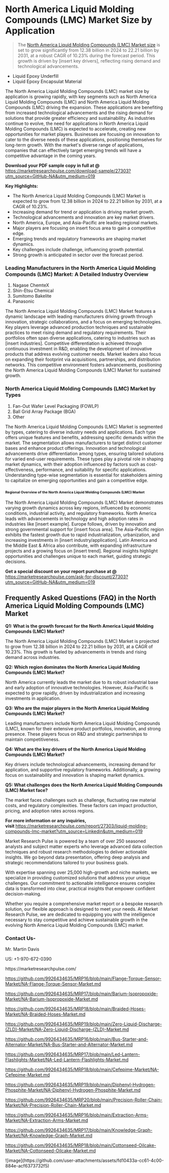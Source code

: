 <h1>North America Liquid Molding Compounds (LMC) Market&nbsp;Size by Application</h1><blockquote><p>The <a href="https://marketresearchpulse.com/download-sample/27303?utm_source=GitHub-NA&amp;utm_medium=019">North America Liquid Molding Compounds (LMC) Market size</a> is set to grow significantly from 12.38 billion in 2024 to 22.21 billion by 2031, at a robust CAGR of 10.23% during the forecast period. This growth is driven by [insert key drivers], reflecting rising demand and technological advancements.</p></blockquote><ul><li>Liquid Epoxy Underfill<li> Liquid Epoxy Encapsulat Material</li></ul><p>The North America Liquid Molding Compounds (LMC) market size by application is growing rapidly, with key segments such as North America Liquid Molding Compounds (LMC) and North America Liquid Molding Compounds (LMC) driving the expansion. These applications are benefiting from increased technological advancements and the rising demand for solutions that provide greater efficiency and sustainability. As industries continue to evolve, the need for applications in North America Liquid Molding Compounds (LMC) is expected to accelerate, creating new opportunities for market players. Businesses are focusing on innovation to cater to the diverse needs of these applications, positioning themselves for long-term growth. With the market's diverse range of applications, companies that can effectively target emerging trends will have a competitive advantage in the coming years.</p><p><strong>Download your PDF sample copy in full at @ </strong><a href="https://marketresearchpulse.com/download-sample/27303?utm_source=GitHub-NA&amp;utm_medium=019">https://marketresearchpulse.com/download-sample/27303?utm_source=GitHub-NA&amp;utm_medium=019</a></p><p><strong>Key Highlights: </strong></p><ul><li>The North America Liquid Molding Compounds (LMC) Market is expected to grow from 12.38 billion in 2024 to 22.21 billion by 2031, at a CAGR of 10.23%.</li><li>Increasing demand for trend or application is driving market growth.</li><li>Technological advancements and innovation are key market drivers.</li><li>North America, Europe, and Asia-Pacific are leading regional markets.</li><li>Major players are focusing on insert focus area to gain a competitive edge.</li><li>Emerging trends and regulatory frameworks are shaping market dynamics.</li><li>Key challenges include challenge, influencing growth potential.</li><li>Strong growth is anticipated in sector over the forecast period.</li></ul><h3>Leading Manufacturers in the North America Liquid Molding Compounds (LMC) Market: A Detailed Industry Overview</h3><ol><li>Nagase ChemteX</li><li>Shin-Etsu Chemical</li><li>Sumitomo Bakelite</li><li>Panasonic</li></ol><div class="flex max-w-full flex-col flex-grow"><div class="min-h-8 text-message flex w-full flex-col items-end gap-2 whitespace-normal break-words [.text-message+&amp;]:mt-5" dir="auto" data-message-author-role="assistant" data-message-id="fd8432e4-4910-450d-b182-61b7bfb0a01f" data-message-model-slug="gpt-4o"><div class="flex w-full flex-col gap-1 empty:hidden first:pt-[3px]"><div class="markdown prose w-full break-words dark:prose-invert light"><p>The North America Liquid Molding Compounds (LMC) Market features a dynamic landscape with leading manufacturers driving growth through innovation, strategic collaborations, and a focus on emerging technologies. Key players leverage advanced production techniques and sustainable practices to meet rising demand and regulatory requirements. Their portfolios often span diverse applications, catering to industries such as [insert industries]. Competitive differentiation is achieved through continuous investment in R&amp;D, enabling the development of innovative products that address evolving customer needs. Market leaders also focus on expanding their footprint via acquisitions, partnerships, and distribution networks. This competitive environment fosters advancements, positioning the North America Liquid Molding Compounds (LMC) Market for sustained growth.</p></div></div></div></div><h3>North America Liquid Molding Compounds (LMC) Market by Types</h3><ol><li>Fan-Out Wafer Level Packaging (FOWLP)<li> Ball Grid Array Package (BGA)<li> Other</li></ol><div class="flex max-w-full flex-col flex-grow"><div class="min-h-8 text-message flex w-full flex-col items-end gap-2 whitespace-normal break-words [.text-message+&amp;]:mt-5" dir="auto" data-message-author-role="assistant" data-message-id="084470be-0bb7-4664-bddf-5156b4f41249" data-message-model-slug="gpt-4o-mini"><div class="flex w-full flex-col gap-1 empty:hidden first:pt-[3px]"><div class="markdown prose w-full break-words dark:prose-invert light"><p>The North America Liquid Molding Compounds (LMC) Market is segmented by types, catering to diverse industry needs and applications. Each type offers unique features and benefits, addressing specific demands within the market. The segmentation allows manufacturers to target distinct customer bases and enhance product offerings. Innovation and technological advancements drive differentiation among types, ensuring tailored solutions for varied end-user requirements. These types play a pivotal role in shaping market dynamics, with their adoption influenced by factors such as cost-effectiveness, performance, and suitability for specific applications. Understanding type-wise segmentation is essential for stakeholders aiming to capitalize on emerging opportunities and gain a competitive edge.</p></div></div></div></div><h3><span style="font-size: 11px;">Regional Overview of the North America Liquid Molding Compounds (LMC) Market</span></h3><div class="flex max-w-full flex-col flex-grow"><div class="min-h-8 text-message flex w-full flex-col items-end gap-2 whitespace-normal break-words [.text-message+&amp;]:mt-5" dir="auto" data-message-author-role="assistant" data-message-id="e9038762-ce64-4e30-91c9-9bd413514231" data-message-model-slug="gpt-4o-mini"><div class="flex w-full flex-col gap-1 empty:hidden first:pt-[3px]"><div class="markdown prose w-full break-words dark:prose-invert light"><p>The North America Liquid Molding Compounds (LMC) Market demonstrates varying growth dynamics across key regions, influenced by economic conditions, industrial activity, and regulatory frameworks. North America leads with advancements in technology and high adoption rates in industries like [insert example]. Europe follows, driven by innovation and strong governmental support for [insert focus area]. The Asia-Pacific region exhibits the fastest growth due to rapid industrialization, urbanization, and increasing investments in [insert industry/application]. Latin America and the Middle East &amp; Africa also contribute, with expanding infrastructure projects and a growing focus on [insert trend]. Regional insights highlight opportunities and challenges unique to each market, guiding strategic decisions.</p></div></div></div></div><p><strong>Get a special discount on your report purchase at @ </strong><a href="https://marketresearchpulse.com/ask-for-discount/27303?utm_source=GitHub-NA&amp;utm_medium=019">https://marketresearchpulse.com/ask-for-discount/27303?utm_source=GitHub-NA&amp;utm_medium=019</a></p><h2>Frequently Asked Questions (FAQ) in the North America Liquid Molding Compounds (LMC) Market</h2><p><strong>Q1: What is the growth forecast for the North America Liquid Molding Compounds (LMC) Market?</strong></p><p>The North America Liquid Molding Compounds (LMC) Market is projected to grow from 12.38 billion in 2024 to 22.21 billion by 2031, at a CAGR of 10.23%. This growth is fueled by advancements in trends and rising demand across industries.</p><p><strong>Q2: Which region dominates the North America Liquid Molding Compounds (LMC) Market?</strong></p><p>North America currently leads the market due to its robust industrial base and early adoption of innovative technologies. However, Asia-Pacific is expected to grow rapidly, driven by industrialization and increasing investments in application.</p><p><strong>Q3: Who are the major players in the North America Liquid Molding Compounds (LMC) Market?</strong></p><p>Leading manufacturers include North America Liquid Molding Compounds (LMC), known for their extensive product portfolios, innovation, and strong presence. These players focus on R&amp;D and strategic partnerships to maintain competitiveness.</p><p><strong>Q4: What are the key drivers of the North America Liquid Molding Compounds (LMC) Market?</strong></p><p>Key drivers include technological advancements, increasing demand for application, and supportive regulatory frameworks. Additionally, a growing focus on sustainability and innovation is shaping market dynamics.</p><p><strong>Q5: What challenges does the North America Liquid Molding Compounds (LMC) Market face?</strong></p><p>The market faces challenges such as challenge, fluctuating raw material costs, and regulatory complexities. These factors can impact production, pricing, and adoption rates across regions.</p><p><strong>For more information or any inquiries, visit&nbsp;</strong><a href="https://marketresearchpulse.com/report/27303/liquid-molding-compounds-lmc-market?utm_source=Linkedin&utm_medium=019">https://marketresearchpulse.com/report/27303/liquid-molding-compounds-lmc-market?utm_source=Linkedin&utm_medium=019</a></p><p>Market Research Pulse is powered by a team of over 250 seasoned analysts and subject matter experts who leverage advanced data collection techniques and robust research methodologies to deliver actionable insights. We go beyond data presentation, offering deep analysis and strategic recommendations tailored to your business goals.</p><p>With expertise spanning over 25,000 high-growth and niche markets, we specialize in providing customized solutions that address your unique challenges. Our commitment to actionable intelligence ensures complex data is transformed into clear, practical insights that empower confident decision-making.</p><p>Whether you require a comprehensive market report or a bespoke research solution, our flexible approach is designed to meet your needs. At Market Research Pulse, we are dedicated to equipping you with the intelligence necessary to stay competitive and achieve sustainable growth in the evolving North America Liquid Molding Compounds (LMC) market.</p><h3><strong>Contact Us-</strong></h3><p>Mr. Martin Davis</p><p>US: +1-970-672-0390</p><p>https://marketresearchpulse.com/</p><p><a href="https://github.com/9926434635/MRP16/blob/main/Flange-Torque-Sensor-Market/NA-Flange-Torque-Sensor-Market.md">https://github.com/9926434635/MRP16/blob/main/Flange-Torque-Sensor-Market/NA-Flange-Torque-Sensor-Market.md</a></p><p><a href="https://github.com/9926434635/MRP17/blob/main/Barium-Isopropoxide-Market/NA-Barium-Isopropoxide-Market.md">https://github.com/9926434635/MRP17/blob/main/Barium-Isopropoxide-Market/NA-Barium-Isopropoxide-Market.md</a></p><p><a href="https://github.com/9926434635/MRP18/blob/main/Braided-Hoses-Market/NA-Braided-Hoses-Market.md">https://github.com/9926434635/MRP18/blob/main/Braided-Hoses-Market/NA-Braided-Hoses-Market.md</a></p><p><a href="https://github.com/9926434635/MRP19/blob/main/Zero-Liquid-Discharge-(ZLD)-Market/NA-Zero-Liquid-Discharge-(ZLD)-Market.md">https://github.com/9926434635/MRP19/blob/main/Zero-Liquid-Discharge-(ZLD)-Market/NA-Zero-Liquid-Discharge-(ZLD)-Market.md</a></p><p><a href="https://github.com/9926434635/MRP16/blob/main/Bus-Starter-and-Alternator-Market/NA-Bus-Starter-and-Alternator-Market.md">https://github.com/9926434635/MRP16/blob/main/Bus-Starter-and-Alternator-Market/NA-Bus-Starter-and-Alternator-Market.md</a></p><p><a href="https://github.com/9926434635/MRP17/blob/main/Led-Lantern-Flashlights-Market/NA-Led-Lantern-Flashlights-Market.md">https://github.com/9926434635/MRP17/blob/main/Led-Lantern-Flashlights-Market/NA-Led-Lantern-Flashlights-Market.md</a></p><p><a href="https://github.com/9926434635/MRP18/blob/main/Cefepime-Market/NA-Cefepime-Market.md">https://github.com/9926434635/MRP18/blob/main/Cefepime-Market/NA-Cefepime-Market.md</a></p><p><a href="https://github.com/9926434635/MRP19/blob/main/Diphenyl-Hydrogen-Phosphite-Market/NA-Diphenyl-Hydrogen-Phosphite-Market.md">https://github.com/9926434635/MRP19/blob/main/Diphenyl-Hydrogen-Phosphite-Market/NA-Diphenyl-Hydrogen-Phosphite-Market.md</a></p><p><a href="https://github.com/9926434635/MRP20/blob/main/Precision-Roller-Chain-Market/NA-Precision-Roller-Chain-Market.md">https://github.com/9926434635/MRP20/blob/main/Precision-Roller-Chain-Market/NA-Precision-Roller-Chain-Market.md</a></p><p><a href="https://github.com/9926434635/MRP16/blob/main/Extraction-Arms-Market/NA-Extraction-Arms-Market.md">https://github.com/9926434635/MRP16/blob/main/Extraction-Arms-Market/NA-Extraction-Arms-Market.md</a></p><p><a href="https://github.com/9926434635/MRP17/blob/main/Knowledge-Graph-Market/NA-Knowledge-Graph-Market.md">https://github.com/9926434635/MRP17/blob/main/Knowledge-Graph-Market/NA-Knowledge-Graph-Market.md</a></p><p><a href="https://github.com/9926434635/MRP18/blob/main/Cottonseed-Oilcake-Market/NA-Cottonseed-Oilcake-Market.md">https://github.com/9926434635/MRP18/blob/main/Cottonseed-Oilcake-Market/NA-Cottonseed-Oilcake-Market.md</a></p>
![image](https://github.com/user-attachments/assets/fd10433a-cc61-4c00-884e-acf6373732f5)
